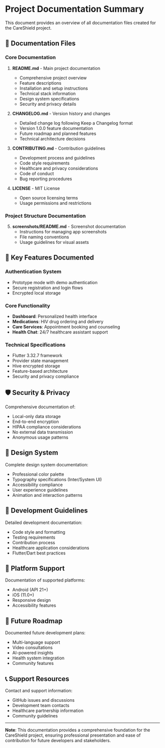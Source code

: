 # Project Documentation Summary

This document provides an overview of all documentation files created for the CareShield project.

## 📄 Documentation Files

### Core Documentation

1. **README.md** - Main project documentation
   - Comprehensive project overview
   - Feature descriptions
   - Installation and setup instructions
   - Technical stack information
   - Design system specifications
   - Security and privacy details

2. **CHANGELOG.md** - Version history and changes
   - Detailed change log following Keep a Changelog format
   - Version 1.0.0 feature documentation
   - Future roadmap and planned features
   - Technical architecture decisions

3. **CONTRIBUTING.md** - Contribution guidelines
   - Development process and guidelines
   - Code style requirements
   - Healthcare and privacy considerations
   - Code of conduct
   - Bug reporting procedures

4. **LICENSE** - MIT License
   - Open source licensing terms
   - Usage permissions and restrictions

### Project Structure Documentation

5. **screenshots/README.md** - Screenshot documentation
   - Instructions for managing app screenshots
   - File naming conventions
   - Usage guidelines for visual assets

## 🎯 Key Features Documented

### Authentication System
- Prototype mode with demo authentication
- Secure registration and login flows
- Encrypted local storage

### Core Functionality
- **Dashboard**: Personalized health interface
- **Medications**: HIV drug ordering and delivery
- **Care Services**: Appointment booking and counseling
- **Health Chat**: 24/7 healthcare assistant support

### Technical Specifications
- Flutter 3.32.7 framework
- Provider state management
- Hive encrypted storage
- Feature-based architecture
- Security and privacy compliance

## 🛡️ Security & Privacy

Comprehensive documentation of:
- Local-only data storage
- End-to-end encryption
- HIPAA compliance considerations
- No external data transmission
- Anonymous usage patterns

## 🎨 Design System

Complete design system documentation:
- Professional color palette
- Typography specifications (Inter/System UI)
- Accessibility compliance
- User experience guidelines
- Animation and interaction patterns

## 🚀 Development Guidelines

Detailed development documentation:
- Code style and formatting
- Testing requirements
- Contribution process
- Healthcare application considerations
- Flutter/Dart best practices

## 📱 Platform Support

Documentation of supported platforms:
- Android (API 21+)
- iOS (11.0+)
- Responsive design
- Accessibility features

## 🔮 Future Roadmap

Documented future development plans:
- Multi-language support
- Video consultations
- AI-powered insights
- Health system integration
- Community features

## 📞 Support Resources

Contact and support information:
- GitHub issues and discussions
- Development team contacts
- Healthcare partnership information
- Community guidelines

---

**Note**: This documentation provides a comprehensive foundation for the CareShield project, ensuring professional presentation and ease of contribution for future developers and stakeholders.
